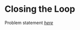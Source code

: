 Closing the Loop
=============
Problem statement
_[here](https://open.kattis.com/problems/closingtheloop)_